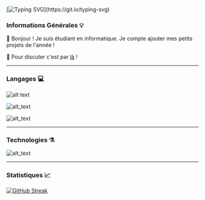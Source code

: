 [![Typing SVG](https://readme-typing-svg.demolab.com?font=Fira+Code&pause=1000&color=70A5FD&center=true&vCenter=true&width=450&height=80&lines=Hello+World+!)](https://git.io/typing-svg)

### Informations Générales 💡​

👋 Bonjour \! Je suis étudiant en informatique. Je compte ajouter mes petits projets de l'année !

💬 Pour discuter c'est par <a href="https://github.com/requindelanight/requindelanight/discussions/">là</a> !

----------------------------------
  
### Langages 💻️

![alt text](https://camo.githubusercontent.com/23f85aeadace75c1cd68e5702e6bda387827bc401af0d4f8b8aad7170ef650c0/68747470733a2f2f696d672e736869656c64732e696f2f62616467652f436f64652d507974686f6e2d696e666f726d6174696f6e616c3f7374796c653d666c6174266c6f676f3d707974686f6e26636f6c6f723d333737364142)

![alt_text](https://camo.githubusercontent.com/e59219e0730bd1ea0f4a7ad2f8223a15ffd2824db156be9131f5a033982d8f0e/68747470733a2f2f696d672e736869656c64732e696f2f62616467652f436f64652d5048502d696e666f726d6174696f6e616c3f7374796c653d666c6174266c6f676f3d70687026636f6c6f723d373737424234)

![alt_text](https://camo.githubusercontent.com/4850ef10df9ed2d3c221da90520929187f24291bb562ba5ffa812618bf1463b9/68747470733a2f2f696d672e736869656c64732e696f2f62616467652f436f64652d4a6176615363726970742d696e666f726d6174696f6e616c3f7374796c653d666c6174266c6f676f3d6a61766173637269707426636f6c6f723d463744463145)

----------------------------------
  
### Technologies ⚗️

![alt_text](https://camo.githubusercontent.com/c592497080515b15a59d0b1f55cbe44af93da795576481d2ac6b16b3af8f8ac1/68747470733a2f2f696d672e736869656c64732e696f2f62616467652f53797374656d2d4c696e75782d696e666f726d6174696f6e616c3f7374796c653d666c6174266c6f676f3d6c696e757826636f6c6f723d464343363234)

----------------------------------

### Statistiques 📈​
  
[![GitHub Streak](https://streak-stats.demolab.com?user=requindelanight&theme=tokyonight&hide_border=true&locale=fr&date_format=j%20M%5B%20Y%5D&type=png)](https://git.io/streak-stats)

